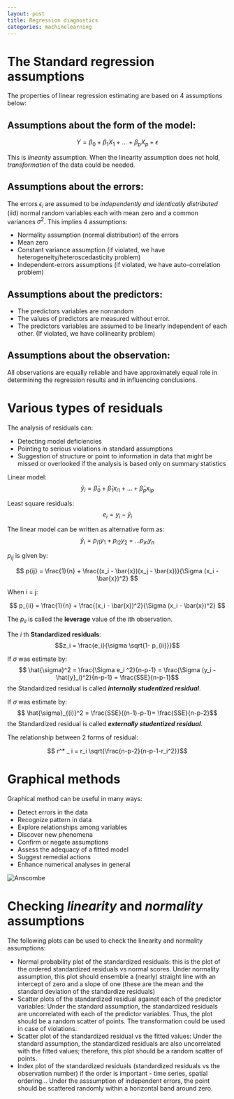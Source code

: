 ```yaml
---
layout: post
title: Regression diagnostics
categories: machinelearning
---
```


# The Standard regression assumptions

The properties of linear regression estimating are based on 4 assumptions below:

## Assumptions about the form of the model:

$$ Y = \beta_0 + \beta_1 X_1 + ... + \beta_p X_p + \epsilon $$

This is *linearity* assumption. When the linearity assumption does not hold, _transformation_ of the data could be needed.

## Assumptions about the errors:

The errors $\epsilon_i$ are assumed to be _independently and identically distributed_ (iid) normal random variables each with mean zero and a common variances $\sigma^2$. This implies 4 assumptions:

- Normality assumption (normal distribution) of the errors
- Mean zero
- Constant variance assumption (if violated, we have heterogeneity/heteroscedasticity problem)
- Independent-errors assumptions (if violated, we have auto-correlation problem)

## Assumptions about the predictors:

- The predictors variables are nonrandom
- The values of predictors are measured without error.
- The predictors variables are assumed to be linearly independent of each other. (If violated, we have collinearity problem)

## Assumptions about the observation:

All observations are equally reliable and have approximately equal role in determining the regression results and in influencing conclusions.

# Various types of residuals
The analysis of residuals can:
- Detecting model deficiencies
- Pointing to serious violations in standard assumptions
- Suggestion of structure or point to information in data that might be missed or overlooked if the analysis is based only on summary statistics

Linear model:
$$ \hat{y}_i = \hat{\beta}_0 + \hat{\beta}_1 x_{i1} + ... + \hat{\beta}_p x_{ip} $$

Least square residuals:
 $$ e_i = y_i - \hat{y}_i $$

The linear model can be written as alternative form as:
 $$ \hat{y}_i = p_{i1}y_1 + p_{i2}y_2 + ... p_{in}y_n$$

 $p_{ij}$ is given by:

 $$ p{ij} = \frac{1}{n} + \frac{(x_i - \bar{x})(x_j - \bar{x})}{\Sigma (x_i - \bar{x})^2} $$

When i = j:

$$ p_{ii} = \frac{1}{n} + \frac{(x_i - \bar{x})^2}{\Sigma (x_i - \bar{x})^2} $$

The $p_{ii}$ is called the **leverage** value of the ith observation.

The *i* th **Standardized residuals**:
$$z_i = \frac{e_i}{\sigma \sqrt{1- p_{ii}}}$$

If $\sigma$ was estimate by:
$$ \hat{\sigma}^2 = \frac{\Sigma e_i ^2}{n-p-1} = \frac{\Sigma (y_i - \hat{y}_i)^2}{n-p-1} = \frac{SSE}{n-p-1}$$
the Standardized residual is called **_internally studentized residual_**.

If $\sigma$ was estimate by:
$$ \hat{\sigma}_{(i)}^2 = \frac{SSE}{(n-1)-p-1}= \frac{SSE}{n-p-2}$$
the Standardized residual is called **_externally studentized residual_**.

The relationship between 2 forms of residual:

$$ r^* _ i = r_i \sqrt{\frac{n-p-2}{n-p-1-r_i^2}}$$

# Graphical methods

Graphical method can be useful in many ways:
- Detect errors in the data
- Recognize pattern in data
- Explore relationships among variables
- Discover new phenomena
- Confirm or negate assumptions
- Assess the adequacy of a fitted model
- Suggest remedial actions
- Enhance numerical analyses in general

![Anscombe](https://upload.wikimedia.org/wikipedia/commons/thumb/f/f4/Anscombe_with_text.svg/808px-Anscombe_with_text.svg.png "Anscombe quartet")

# Checking _linearity_ and _normality_ assumptions

The following plots can be used to check the linearity and normality assumptions:
- Normal probability plot of the standardized residuals: this is the plot of the ordered standardized residuals vs normal scores. Under normality assumption, this plot should ensemble a (nearly) straight line with an intercept of zero and a slope of one (these are the mean and the standard deviation of the standardize residuals)
- Scatter plots of the standardized residual against each of the predictor variables: Under the standard assumption, the standardized residuals are uncorrelated with each of the predictor variables. Thus, the plot should be a random scatter of points. The transformation could be used in case of violations.
- Scatter plot of the standardized residual vs the fitted values: Under the standard assumption, the standardized residuals are also uncorrelated with the fitted values; therefore, this plot should be a random scatter of points.
- Index plot of the standardized residuals (standardized residuals vs the observation number) if the order is important - time series, spatial ordering... Under the asssumption of independent errors, the point should be scattered randomly within a horizontal band around zero.
